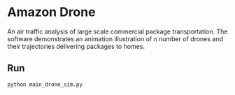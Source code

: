 # Amazon Drone

An air traffic analysis of large scale commercial package transportation. The software demonstrates an animation illustration of n number of drones and their trajectories delivering packages to homes.

## Run
```
python main_drone_sim.py
```